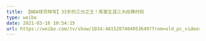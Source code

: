 ```yaml
---
title: 【NBA球员特写】33岁的三分之王！库里生涯三大经典时刻
type: weibo
date: 2021-03-16 10:54:15
url: https://weibo.com/tv/show/1034:4615287404953649?from=old_pc_videoshow
---
```


<!-- more -->